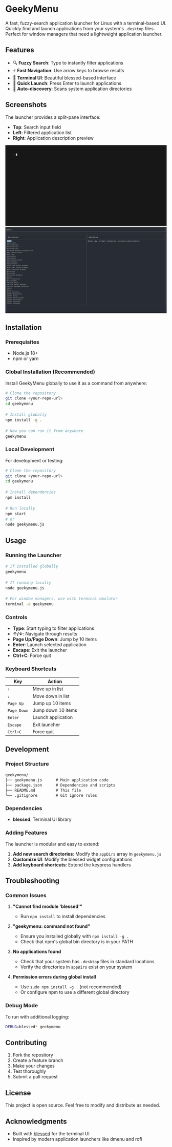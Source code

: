 # GeekyMenu

A fast, fuzzy-search application launcher for Linux with a terminal-based UI. Quickly find and launch applications from your system's `.desktop` files. Perfect for window managers that need a lightweight application launcher.

## Features

- 🔍 **Fuzzy Search**: Type to instantly filter applications
- ⚡ **Fast Navigation**: Use arrow keys to browse results
- 📱 **Terminal UI**: Beautiful blessed-based interface
- 🚀 **Quick Launch**: Press Enter to launch applications
- 📂 **Auto-discovery**: Scans system application directories

## Screenshots

The launcher provides a split-pane interface:
- **Top**: Search input field
- **Left**: Filtered application list
- **Right**: Application description preview

![Geekydmenu animation](./geekymenu.gif)
![GeekyMenu screenshot](./screenshot.png)

## Installation

### Prerequisites

- Node.js 18+ 
- npm or yarn

### Global Installation (Recommended)

Install GeekyMenu globally to use it as a command from anywhere:

```bash
# Clone the repository
git clone <your-repo-url>
cd geekymenu

# Install globally
npm install -g .

# Now you can run it from anywhere
geekymenu
```

### Local Development

For development or testing:

```bash
# Clone the repository
git clone <your-repo-url>
cd geekymenu

# Install dependencies
npm install

# Run locally
npm start
# or
node geekymenu.js
```

## Usage

### Running the Launcher

```bash
# If installed globally
geekymenu

# If running locally
node geekymenu.js

# For window managers, use with terminal emulator
terminal -e geekymenu
```

### Controls

- **Type**: Start typing to filter applications
- **↑/↓**: Navigate through results
- **Page Up/Page Down**: Jump by 10 items
- **Enter**: Launch selected application
- **Escape**: Exit the launcher
- **Ctrl+C**: Force quit

### Keyboard Shortcuts

| Key | Action |
|-----|--------|
| `↑` | Move up in list |
| `↓` | Move down in list |
| `Page Up` | Jump up 10 items |
| `Page Down` | Jump down 10 items |
| `Enter` | Launch application |
| `Escape` | Exit launcher |
| `Ctrl+C` | Force quit |

## Development

### Project Structure

```
geekymenu/
├── geekymenu.js      # Main application code
├── package.json      # Dependencies and scripts
├── README.md         # This file
└── .gitignore        # Git ignore rules
```

### Dependencies

- **blessed**: Terminal UI library

### Adding Features

The launcher is modular and easy to extend:

1. **Add new search directories**: Modify the `appDirs` array in `geekymenu.js`
2. **Customize UI**: Modify the blessed widget configurations
3. **Add keyboard shortcuts**: Extend the keypress handlers

## Troubleshooting

### Common Issues

1. **"Cannot find module 'blessed'"**
   - Run `npm install` to install dependencies

2. **"geekymenu: command not found"**
   - Ensure you installed globally with `npm install -g .`
   - Check that npm's global bin directory is in your PATH

3. **No applications found**
   - Check that your system has `.desktop` files in standard locations
   - Verify the directories in `appDirs` exist on your system

4. **Permission errors during global install**
   - Use `sudo npm install -g .` (not recommended)
   - Or configure npm to use a different global directory

### Debug Mode

To run with additional logging:

```bash
DEBUG=blessed* geekymenu
```

## Contributing

1. Fork the repository
2. Create a feature branch
3. Make your changes
4. Test thoroughly
5. Submit a pull request

## License

This project is open source. Feel free to modify and distribute as needed.

## Acknowledgments

- Built with [blessed](https://github.com/chjj/blessed) for the terminal UI
- Inspired by modern application launchers like dmenu and rofi 
